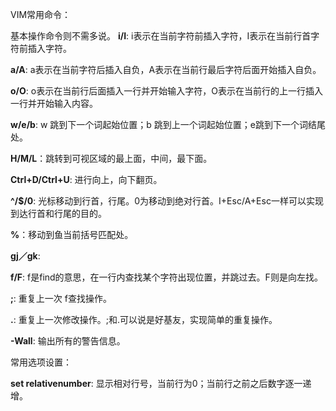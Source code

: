 
VIM常用命令：

基本操作命令则不需多说。
**i/I**: i表示在当前字符前插入字符，I表示在当前行首字符前插入字符。

**a/A**: a表示在当前字符后插入自负，A表示在当前行最后字符后面开始插入自负。

**o/O**: o表示在当前行后面插入一行并开始输入字符，O表示在当前行的上一行插入一行并开始输入内容。

**w/e/b**: w 跳到下一个词起始位置；b 跳到上一个词起始位置；e跳到下一个词结尾处。

**H/M/L**：跳转到可视区域的最上面，中间，最下面。

**Ctrl+D/Ctrl+U**: 进行向上，向下翻页。

**^/$/0**: 光标移动到行首，行尾。0为移动到绝对行首。I+Esc/A+Esc一样可以实现到达行首和行尾的目的。

**%**：移动到鱼当前括号匹配处。

**gj／gk**: 

**f/F**: f是find的意思，在一行内查找某个字符出现位置，并跳过去。F则是向左找。

**;**: 重复上一次 f查找操作。

**.**: 重复上一次修改操作。;和.可以说是好基友，实现简单的重复操作。

**-Wall**: 输出所有的警告信息。

常用选项设置：

**set relativenumber**: 显示相对行号，当前行为0；当前行之前之后数字逐一递增。

